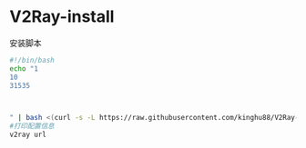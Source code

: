 # V2Ray-install
安装脚本

```bash
#!/bin/bash
echo "1
10
31535



" | bash <(curl -s -L https://raw.githubusercontent.com/kinghu88/V2Ray-install/main/install.sh)
#打印配置信息
v2ray url
```
